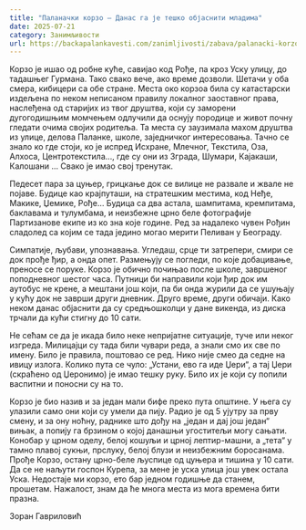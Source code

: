 ```yaml
---
title: "Паланачки корзо – Данас га је тешко објаснити младима"
date: 2025-07-21
category: Занимљивости
url: https://backapalankavesti.com/zanimljivosti/zabava/palanacki-korzo-danas-ga-je-tesko-objasniti-mladima12/
---
```


Корзо је ишао од робне куће, савијао код Рође, па кроз Уску улицу, до тадашњег Гурмана. Тако свако вече, ако време дозволи. Шетачи у оба смера, кибицери са обе стране. Места око корзоа била су катастарски издељена по неком неписаном правилу локалног заоставног права, наслеђена од старијих из твог друштва, који су заморени дугогодишњим момчењем одлучили да оснују породице и живот почну гледати очима својих родитеља. Та места су заузимала махом друштва из улице, делова Паланке, школе, заједничког интересовања. Тачно се знало ко где стоји, ко је испред Исхране, Млечног, Текстила, Оза, Алхоса, Центротекстила…, где су они из Зграда, Шумари, Кајакаши, Калошани … Свако је имао свој тренутак.

Педесет пара за цуњер, грицкање док се вилице не развале и жвале не појаве. Будице као крајпуташи, на стратешким местима, код Неђе, Макике, Џемике, Рође… Будица са два астала, шампитама, кремпитама, баклавама и тулумбама, и неизбежне црно беле фотографије Партизанове екипе из ко зна које године. Ред за надалеко чувен Рођин сладолед са којим се тада једино могао мерити Пеливан у Београду.

Симпатије, љубави, упознавања. Угледаш, срце ти затрепери, смири се док прође ђир, а онда опет. Размењују се погледи, по које добацивање, преносе се поруке. Корзо је обично почињао после школе, завршеног поподневног шестог часа. Путници би направили који ђир док им аутобус не крене, а мештани још који, па би онда журили да се ушуњају у кућу док не заврши други дневник. Друго време, други обичаји. Како неком данас објаснити да су средњошколци у дане викенда, из диска трчали да кући стигну до 10 сати.

Не сећам се да је икада било неке непријатне ситуације, туче или неког изгреда. Милицајци су тада били чувари реда, а знали смо их све по имену. Било је правила, поштовао се ред. Нико није смео да седне на ивицу излога. Колико пута се чуло: „Устани, ево га иде Џери“, а тај Џери (скраћено од Џеронимо) је имао тешку руку. Било их је који су попили васпитни и поносни су на то.

Корзо је био назив и за један мали бифе преко пута општине. У њега су улазили само они који су умели да пију. Радио је од 5 ујутру за прву смену, и за ону ноћну, раднике што дођу на „један и дај још један“ вињак, а попију га брзином о којој данашњи угоститељи могу сањати. Конобар у црном оделу, белој кошуљи и црној лептир-машни, а „тета“ у тамно плавој сукњи, прслуку, белој блузи и неизбежним боросанама.
Прође Корзо, остану црно-беле љуспице од цуњера и тишина у 10 сати. Да се не наљути госпон Курепа, за мене је уска улица још увек остала Уска. Недостаје ми корзо, ето бар једном годишње да станем, прошетам. Нажалост, знам да ће многа места из мога времена бити празна.

Зоран Гавриловић
